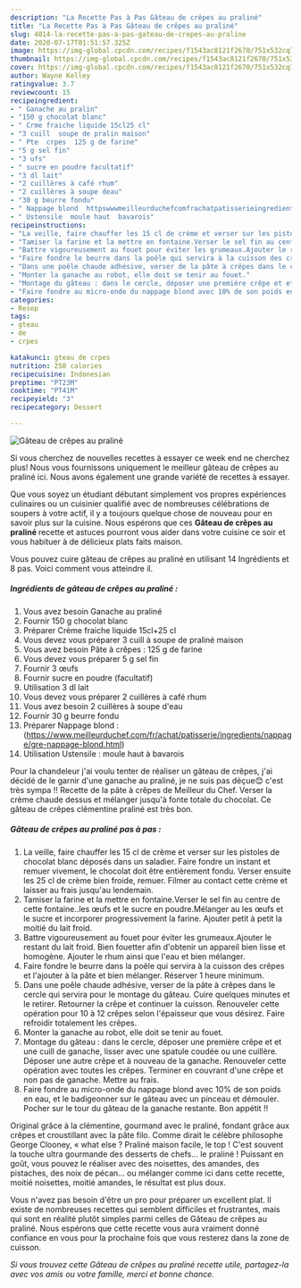 ```yaml
---
description: "La Recette Pas à Pas Gâteau de crêpes au praliné"
title: "La Recette Pas à Pas Gâteau de crêpes au praliné"
slug: 4014-la-recette-pas-a-pas-gateau-de-crepes-au-praline
date: 2020-07-17T01:51:57.325Z
image: https://img-global.cpcdn.com/recipes/f1543ac8121f2670/751x532cq70/gateau-de-crepes-au-praline-photo-principale-de-la-recette.jpg
thumbnail: https://img-global.cpcdn.com/recipes/f1543ac8121f2670/751x532cq70/gateau-de-crepes-au-praline-photo-principale-de-la-recette.jpg
cover: https://img-global.cpcdn.com/recipes/f1543ac8121f2670/751x532cq70/gateau-de-crepes-au-praline-photo-principale-de-la-recette.jpg
author: Wayne Kelley
ratingvalue: 3.7
reviewcount: 15
recipeingredient:
- " Ganache au pralin"
- "150 g chocolat blanc"
- " Crme fraiche liquide 15cl25 cl"
- "3 cuill  soupe de pralin maison"
- " Pte  crpes  125 g de farine"
- "5 g sel fin"
- "3 ufs"
- " sucre en poudre facultatif"
- "3 dl lait"
- "2 cuillères à café rhum"
- "2 cuillères à soupe deau"
- "30 g beurre fondu"
- " Nappage blond  httpswwwmeilleurduchefcomfrachatpatisserieingredientsnappagegrenappageblondhtml"
- " Ustensile  moule haut  bavarois"
recipeinstructions:
- "La veille, faire chauffer les 15 cl de crème et verser sur les pistoles de chocolat blanc déposés dans un saladier. Faire fondre un instant et remuer vivement, le chocolat doit être entièrement fondu. Verser ensuite les 25 cl de crème bien froide, remuer. Filmer au contact cette crème et laisser au frais jusqu&#39;au lendemain."
- "Tamiser la farine et la mettre en fontaine.Verser le sel fin au centre de cette fontaine..les œufs et le sucre en poudre.Mélanger au les œufs et le sucre et incorporer progressivement la farine. Ajouter petit à petit la moitié du lait froid."
- "Battre vigoureusement au fouet pour éviter les grumeaux.Ajouter le restant du lait froid. Bien fouetter afin d&#39;obtenir un appareil bien lisse et homogène. Ajouter le rhum ainsi que l&#39;eau et bien mélanger."
- "Faire fondre le beurre dans la poêle qui servira à la cuisson des crêpes et l&#39;ajouter à la pâte et bien mélanger. Réserver 1 heure minimum."
- "Dans une poêle chaude adhésive, verser de la pâte à crêpes dans le cercle qui servira pour le montage du gâteau. Cuire quelques minutes et le retirer. Retourner la crêpe et continuer la cuisson. Renouveler cette opération pour 10 à 12 crêpes selon l&#39;épaisseur que vous désirez. Faire refroidir totalement les crêpes."
- "Monter la ganache au robot, elle doit se tenir au fouet."
- "Montage du gâteau : dans le cercle, déposer une première crêpe et et une cuill de ganache, lisser avec une spatule coudée ou une cuillère. Déposer une autre crêpe et à nouveau de la ganache. Renouveler cette opération avec toutes les crêpes. Terminer en couvrant d&#39;une crêpe et non pas de ganache. Mettre au frais."
- "Faire fondre au micro-onde du nappage blond avec 10% de son poids en eau, et le badigeonner sur le gâteau avec un pinceau et démouler. Pocher sur le tour du gâteau de la ganache restante. Bon appétit !!"
categories:
- Resep
tags:
- gteau
- de
- crpes

katakunci: gteau de crpes 
nutrition: 250 calories
recipecuisine: Indonesian
preptime: "PT23M"
cooktime: "PT41M"
recipeyield: "3"
recipecategory: Dessert

---
```



![Gâteau de crêpes au praliné](https://img-global.cpcdn.com/recipes/f1543ac8121f2670/751x532cq70/gateau-de-crepes-au-praline-photo-principale-de-la-recette.jpg)

Si vous cherchez de nouvelles recettes à essayer ce week end ne cherchez plus! Nous vous fournissons uniquement le meilleur gâteau de crêpes au praliné ici. Nous avons également une grande variété de recettes à essayer.

Que vous soyez un étudiant débutant simplement vos propres expériences culinaires ou un cuisinier qualifié avec de nombreuses célébrations de soupers à votre actif, il y a toujours quelque chose de nouveau pour en savoir plus sur la cuisine. Nous espérons que ces <strong> Gâteau de crêpes au praliné </strong> recette et astuces pourront vous aider dans votre cuisine ce soir et vous habituer à de délicieux plats faits maison.

<!--inarticleads1-->

Vous pouvez cuire gâteau de crêpes au praliné en utilisant 14 Ingrédients et 8 pas. Voici comment vous atteindre il.

##### Ingrédients de gâteau de crêpes au praliné :

1. Vous avez besoin  Ganache au praliné
1. Fournir 150 g chocolat blanc
1. Préparer  Crème fraiche liquide 15cl+25 cl
1. Vous devez vous préparer 3 cuill à soupe de praliné maison
1. Vous avez besoin  Pâte à crêpes : 125 g de farine
1. Vous devez vous préparer 5 g sel fin
1. Fournir 3 œufs
1. Fournir  sucre en poudre (facultatif)
1. Utilisation 3 dl lait
1. Vous devez vous préparer 2 cuillères à café rhum
1. Vous avez besoin 2 cuillères à soupe d&#39;eau
1. Fournir 30 g beurre fondu
1. Préparer  Nappage blond : (https://www.meilleurduchef.com/fr/achat/patisserie/ingredients/nappage/gre-nappage-blond.html)
1. Utilisation  Ustensile : moule haut à bavarois


Pour la chandeleur j&#39;ai voulu tenter de réaliser un gâteau de crêpes, j&#39;ai décidé de le garnir d&#39;une ganache au praliné, je ne suis pas déçue😊 c&#39;est très sympa !! Recette de la pâte à crêpes de Meilleur du Chef. Verser la crème chaude dessus et mélanger jusqu&#39;à fonte totale du chocolat. Ce gâteau de crêpes clémentine praliné est très bon. 

<!--inarticleads2-->

##### Gâteau de crêpes au praliné pas à pas :

1. La veille, faire chauffer les 15 cl de crème et verser sur les pistoles de chocolat blanc déposés dans un saladier. Faire fondre un instant et remuer vivement, le chocolat doit être entièrement fondu. Verser ensuite les 25 cl de crème bien froide, remuer. Filmer au contact cette crème et laisser au frais jusqu&#39;au lendemain.
1. Tamiser la farine et la mettre en fontaine.Verser le sel fin au centre de cette fontaine..les œufs et le sucre en poudre.Mélanger au les œufs et le sucre et incorporer progressivement la farine. Ajouter petit à petit la moitié du lait froid.
1. Battre vigoureusement au fouet pour éviter les grumeaux.Ajouter le restant du lait froid. Bien fouetter afin d&#39;obtenir un appareil bien lisse et homogène. Ajouter le rhum ainsi que l&#39;eau et bien mélanger.
1. Faire fondre le beurre dans la poêle qui servira à la cuisson des crêpes et l&#39;ajouter à la pâte et bien mélanger. Réserver 1 heure minimum.
1. Dans une poêle chaude adhésive, verser de la pâte à crêpes dans le cercle qui servira pour le montage du gâteau. Cuire quelques minutes et le retirer. Retourner la crêpe et continuer la cuisson. Renouveler cette opération pour 10 à 12 crêpes selon l&#39;épaisseur que vous désirez. Faire refroidir totalement les crêpes.
1. Monter la ganache au robot, elle doit se tenir au fouet.
1. Montage du gâteau : dans le cercle, déposer une première crêpe et et une cuill de ganache, lisser avec une spatule coudée ou une cuillère. Déposer une autre crêpe et à nouveau de la ganache. Renouveler cette opération avec toutes les crêpes. Terminer en couvrant d&#39;une crêpe et non pas de ganache. Mettre au frais.
1. Faire fondre au micro-onde du nappage blond avec 10% de son poids en eau, et le badigeonner sur le gâteau avec un pinceau et démouler. Pocher sur le tour du gâteau de la ganache restante. Bon appétit !!


Original grâce à la clémentine, gourmand avec le praliné, fondant grâce aux crêpes et croustillant avec la pâte filo. Comme dirait le célèbre philosophe George Clooney, « what else ? Praliné maison facile, le top ! C&#39;est souvent la touche ultra gourmande des desserts de chefs… le praliné ! Puissant en goût, vous pouvez le réaliser avec des noisettes, des amandes, des pistaches, des noix de pécan… ou mélanger comme ici dans cette recette, moitié noisettes, moitié amandes, le résultat est plus doux. 

<!--inarticleads1-->

<p>
Vous n'avez pas besoin d'être un pro pour préparer un excellent plat. Il existe de nombreuses recettes qui semblent difficiles et frustrantes, mais qui sont en réalité plutôt simples parmi celles de Gâteau de crêpes au praliné. Nous espérons que cette recette vous aura vraiment donné confiance en vous pour la prochaine fois que vous resterez dans la zone de cuisson.
</p>

<p>
<i>Si vous trouvez cette Gâteau de crêpes au praliné recette utile, partagez-la avec vos amis ou votre famille, merci et bonne chance.</i>
</p>
